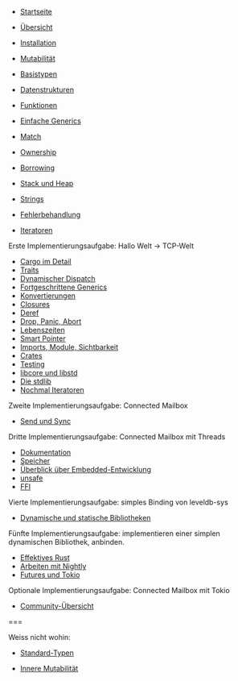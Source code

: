 * [Startseite](index.html)
* [Übersicht](index.html?chapter=overview)

* [Installation](index.html?chapter=installation)
* [Mutabilität](index.html?chapter=mutability)
* [Basistypen](index.html?chapter=basic-types)
* [Datenstrukturen](index.html?chapter=data-structures)
* [Funktionen](index.html?chapter=functions)
* [Einfache Generics](index.html?chapter=generics-basics)
* [Match](index.html?chapter=match)
* [Ownership](index.html?chapter=ownership)
* [Borrowing](index.html?chapter=borrowing)
* [Stack und Heap](index.html?chapter=stack-and-heap)
* [Strings](index.html?chapter=strings)
* [Fehlerbehandlung](index.html?chapter=error-handling)
* [Iteratoren](index.html?chapter=iterators)

Erste Implementierungsaufgabe: Hallo Welt -> TCP-Welt

* [Cargo im Detail](index.html?chapter=cargo)
* [Traits](index.html?chapter=traits)
* [Dynamischer Dispatch](index.html?chapter=dynamic-dispatch)
* [Fortgeschrittene Generics](index.html?chapter=advanced-generics-bounds)
* [Konvertierungen](index.html?chapter=conversion-patterns)
* [Closures](index.html?chapter=closures)
* [Deref](index.html?chapter=deref-coersions)
* [Drop, Panic, Abort](index.html?chapter=drop-panic-abort)
* [Lebenszeiten](index.html?chapter=lifetimes)
* [Smart Pointer](index.html?chapter=smart-pointers)
* [Imports, Module, Sichtbarkeit](index.html?chapter=imports-modules-and-visibility)
* [Crates](index.html?chapter=crates)
* [Testing](index.html?chapter=testing)
* [libcore und libstd](index.html?chapter=libcore-and-libstd)
* [Die stdlib](index.html?chapter=std-lib-tour)
* [Nochmal Iteratoren](index.html?chapter=iterators-again)

Zweite Implementierungsaufgabe: Connected Mailbox

* [Send und Sync](index.html?chapter=send-and-sync)

Dritte Implementierungsaufgabe: Connected Mailbox mit Threads

* [Dokumentation](index.html?chapter=documentation)
* [Speicher](index.html?chapter=memory-considerations)
* [Überblick über Embedded-Entwicklung](index.html?chapter=embedded)
* [unsafe](index.html?chapter=unsafe)
* [FFI](index.html?chapter=ffi)

Vierte Implementierungsaufgabe: simples Binding von leveldb-sys

* [Dynamische und statische Bibliotheken](index.html?chapter=dynamic-and-static-libs)

Fünfte Implementierungsaufgabe: implementieren einer simplen dynamischen Bibliothek, anbinden.

* [Effektives Rust](index.html?chapter=effective-rust)
* [Arbeiten mit Nightly](index.html?chapter=working-with-nightly)
* [Futures und Tokio](index.html?chapter=futures-and-tokio)

Optionale Implementierungsaufgabe: Connected Mailbox mit Tokio

* [Community-Übersicht](index.html?chapter=community-map)

===

Weiss nicht wohin:

* [Standard-Typen](index.html?chapter=standard-types)

* [Innere Mutabilität](index.html?chapter=inner-mutability)
